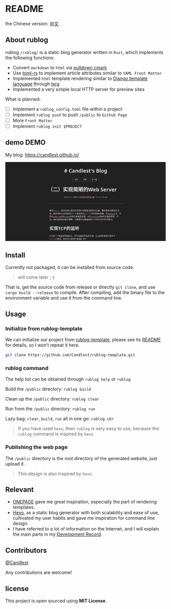 # README

the Chinese version: [中文](./README/README_CN.md)

## About rublog

rublog `/rʌblɑg/` is a static blog generator written in `Rust`, which implements the following functions:

- Convert `markdown` to `html` via [pulldown cmark](https://github.com/raphlinus/pulldown-cmark)
- Use [toml-rs](https://github.com/toml-rs/toml) to implement article attributes similar to `YAML Front Matter`
- Implemented `html` template rendering similar to [Django template language](https://docs.djangoproject.com/en/3.1/topics/templates/) through [tera](https://github.com/Keats/tera)
- Implemented a very simple local HTTP server for preview sites

What is planned:

- [ ] Implement a `rublog_config.toml` file within a project
- [ ] Implement `rublog push` to push `/public` to `Github Page`
- [ ] More `Front Matter`
- [ ] Implement `rublog init $PROJECT`

## demo DEMO

My blog: https://candlest.github.io/

![demo](./README/demo_png.png)

## Install

Currently not packaged, it can be installed from source code.

> will come later ;-)

That is, get the source code from release or directly `git clone`, and use `cargo build --release` to compile. After compiling, add the binary file to the environment variable and use it from the command line.

## Usage

### Initialize from rublog-template

We can initialize our project from [rublog-template](https://github.com/Candlest/rublog-template), please see its [README](https://github.com/Candlest/rublog-template/blob/main/README.md) for details, so I won’t repeat it here.

```bash
git clone https://github.com/Candlest/rublog-template.git
```

### rublog command

The help list can be obtained through `rublog help` or `rublog`

Build the `/public` directory: `rublog build`

Clean up the `/public` directory: `rublog clear`

Run from the `/public` directory: `rublog run`

Lazy bag: `clear`, `build`, `run` all in one go: `rublog cbr`

> If you have used `hexo`, then `rublog` is very easy to use, because the `rublog` command is inspired by `hexo`.

### Publishing the web page

The `/public` directory is the root directory of the generated website, just upload it.

> This design is also inspired by `hexo`.

## Relevant

- [ONEPAGE](https://github.com/hanpei/onepage) gave me great inspiration, especially the part of rendering templates.
- [Hexo](https://github.com/hexojs/hexo), as a static blog generator with both scalability and ease of use, cultivated my user habits and gave me inspiration for command line design.
- I have referred to a lot of information on the Internet, and I will explain the main parts in my [Development Record](https://www.zhihu.com/column/c_1664617254036639745).

## Contributors

[@Candlest](https://github.com/Candlest)

Any contributions are welcome!

## license

This project is open sourced using **MIT License**.

